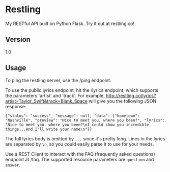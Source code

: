 # Restling

My RESTful API built on Python Flask. Try it out at restling.co!

## Version
1.0

## Usage

To ping the restling server, use the /ping endpoint.

To use the public lyrics endpoint, hit the /lyrics endpoint, which supports the parameters 'artist' and 'track'. For example, http://restling.co/lyrics?artist=Taylor_Swift&track=Blank_Space will give you the following JSON response:

```
{"status": "success", "message": null, "data": {"hometown": "Nashville", "preview": "Nice to meet you, where you been?", "lyrics": "Nice to meet you, where you been?\nI could show you incredible things...And I'll write your name\n"}}
```

The full lyrics body is omitted by ```...``` since it's pretty long. Lines in the lyrics are separated by ```\n```, so you could easily parse it to use for your needs.

Use a REST Client to interact with the FAQ (frequently asked questions) endpoint at /faq. The supported resource parameters are ```question``` and ```answer```. 
